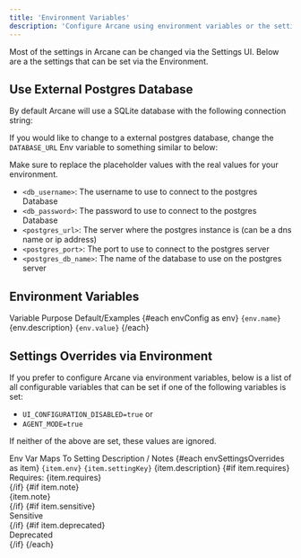 ```yaml
---
title: 'Environment Variables'
description: 'Configure Arcane using environment variables or the settings interface.'
---
```


<script lang="ts">
import * as Table from '$lib/components/ui/table/index.js';
import { envConfig } from '$lib/config/pages/env-config.js';
import { Snippet } from '$lib/components/ui/snippet/index.js';
import { envSettingsOverrides } from '$lib/config/pages/env-settings-overrides.js';
</script>

Most of the settings in Arcane can be changed via the Settings UI. Below are a the settings that can be set via the Environment.

## Use External Postgres Database

By default Arcane will use a SQLite database with the following connection string:

<Snippet text="file:data/arcane.db?_pragma=journal_mode(WAL)&_pragma=busy_timeout(2500)&_txlock=immediate" class="mt-2 mb-2 w-full" />

If you would like to change to a external postgres database, change the `DATABASE_URL` Env variable to something similar to below:

<Snippet text="postgres://<db_username>:<db_password>@<postgres_url>:<postgres_port>/<postgres_db_name>" class="mt-2 mb-2 w-full" />

Make sure to replace the placeholder values with the real values for your environment.

- `<db_username>`: The username to use to connect to the postgres Database
- `<db_password>`: The password to use to connect to the postgres Database
- `<postgres_url>`: The server where the postgres instance is (can be a dns name or ip address)
- `<postgres_port>`: The port to use to connect to the postgres server
- `<postgres_db_name>`: The name of the database to use on the postgres server

## Environment Variables

<div class="env-var-table mt-4">
  <Table.Root class="mb-8">
    <Table.Header>
      <Table.Row>
        <Table.Head class="w-[220px]">Variable</Table.Head>
        <Table.Head>Purpose</Table.Head>
        <Table.Head>Default/Examples</Table.Head>
      </Table.Row>
    </Table.Header>
    <Table.Body>
      {#each envConfig as env}
        <Table.Row>
          <Table.Cell class="font-medium">
            <code class="bg-muted rounded px-1 py-0.5">{env.name}</code>
          </Table.Cell>
          <Table.Cell>{env.description}</Table.Cell>
          <Table.Cell>
            <code class="bg-muted rounded px-1 py-0.5">{env.value}</code>
          </Table.Cell>
        </Table.Row>
      {/each}
    </Table.Body>
  </Table.Root>
</div>

## Settings Overrides via Environment

If you prefer to configure Arcane via environment variables, below is a list of all configurable variables that can be set if one of the following variables is set:
- `UI_CONFIGURATION_DISABLED=true` or
- `AGENT_MODE=true`

If neither of the above are set, these values are ignored.

<div class="env-var-table mt-4">
  <Table.Root>
    <Table.Header>
      <Table.Row>
        <Table.Head class="w-[220px]">Env Var</Table.Head>
        <Table.Head>Maps To Setting</Table.Head>
        <Table.Head>Description / Notes</Table.Head>
      </Table.Row>
    </Table.Header>
    <Table.Body>
      {#each envSettingsOverrides as item}
        <Table.Row>
          <Table.Cell>
            <code class="bg-muted rounded px-1 py-0.5">{item.env}</code>
          </Table.Cell>
          <Table.Cell>
            <code class="bg-muted rounded px-1 py-0.5">{item.settingKey}</code>
          </Table.Cell>
            <Table.Cell>
              {item.description}
              {#if item.requires}
                <div class="text-xs text-muted-foreground mt-1">Requires: {item.requires}</div>
              {/if}
              {#if item.note}
                <div class="text-xs text-muted-foreground mt-1">{item.note}</div>
              {/if}
              {#if item.sensitive}
                <div class="text-xs text-amber-500 mt-1">Sensitive</div>
              {/if}
              {#if item.deprecated}
                <div class="text-xs text-red-500 mt-1">Deprecated</div>
              {/if}
            </Table.Cell>
        </Table.Row>
      {/each}
    </Table.Body>
  </Table.Root>
</div>
